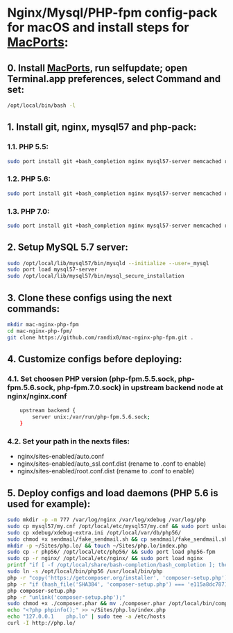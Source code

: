 # Nginx/Mysql/PHP-fpm config-pack for macOS and install steps for [MacPorts](https://www.macports.org/):

## 0. Install [MacPorts](https://www.macports.org/), run selfupdate; open Terminal.app preferences, select Command and set:
```sh
/opt/local/bin/bash -l
```

## 1. Install git, nginx, mysql57 and php-pack:
### 1.1. PHP 5.5:
```sh
sudo port install git +bash_completion nginx mysql57-server memcached redis php55 php55-curl php55-fpm php55-xsl php55-zip php55-openssl php55-mysql php55-mbstring php55-iconv php55-intl php55-mcrypt php55-gd php55-APCu php55-memcache php55-memcached php55-oauth php55-soap php55-xdebug php55-zip
```
### 1.2. PHP 5.6:
```sh
sudo port install git +bash_completion nginx mysql57-server memcached redis php56 php56-curl php56-fpm php56-xsl php56-zip php56-openssl php56-mysql php56-mbstring php56-iconv php56-intl php56-mcrypt php56-gd php56-APCu php56-memcache php56-memcached php56-oauth php56-soap php56-xdebug php56-zip
```
### 1.3. PHP 7.0:
```sh
sudo port install git +bash_completion nginx mysql57-server memcached redis php70 php70-curl php70-fpm php70-xsl php70-zip php70-openssl php70-mysql php70-mbstring php70-iconv php70-intl php70-mcrypt php70-gd php70-APCu php70-memcache php70-memcached php70-oauth php70-soap php70-xdebug php70-zip
```
## 2. Setup MySQL 5.7 server:
```sh
sudo /opt/local/lib/mysql57/bin/mysqld --initialize --user=_mysql
sudo port load mysql57-server
sudo /opt/local/lib/mysql57/bin/mysql_secure_installation
```

## 3. Clone these configs using the next commands:
```sh
mkdir mac-nginx-php-fpm
cd mac-nginx-php-fpm/
git clone https://github.com/randix0/mac-nginx-php-fpm.git .
```

## 4. Customize configs before deploying:
### 4.1. Set choosen PHP version (php-fpm.5.5.sock, php-fpm.5.6.sock, php-fpm.7.0.sock) in upstream backend node at nginx/nginx.conf
```sh
	upstream backend {
		server unix:/var/run/php-fpm.5.6.sock;
	}
```
### 4.2. Set your path in the nexts files:
- nginx/sites-enabled/auto.conf
- nginx/sites-enabled/auto_ssl.conf.dist (rename to .conf to enable)
- nginx/sites-enabled/root.conf.dist (rename to .conf to enable)

## 5. Deploy configs and load daemons (PHP 5.6 is used for example):
```sh
sudo mkdir -p -m 777 /var/log/nginx /var/log/xdebug /var/log/php
sudo cp mysql57/my.cnf /opt/local/etc/mysql57/my.cnf && sudo port unload mysql57-server && sudo port load mysql57-server
sudo cp xdebug/xdebug-extra.ini /opt/local/var/db/php56/
sudo chmod +x sendmail/fake_sendmail.sh && cp sendmail/fake_sendmail.sh /opt/local/bin/
mkdir -p ~/Sites/php.lo/ && touch ~/Sites/php.lo/index.php
sudo cp -r php56/ /opt/local/etc/php56/ && sudo port load php56-fpm
sudo cp -r nginx/ /opt/local/etc/nginx/ && sudo port load nginx
printf "if [ -f /opt/local/share/bash-completion/bash_completion ]; then \n . /opt/local/share/bash-completion/bash_completion \n fi" >> ~/.profile
sudo ln -s /opt/local/bin/php56 /usr/local/bin/php
php -r "copy('https://getcomposer.org/installer', 'composer-setup.php');"
php -r "if (hash_file('SHA384', 'composer-setup.php') === 'e115a8dc7871f15d853148a7fbac7da27d6c0030b848d9b3dc09e2a0388afed865e6a3d6b3c0fad45c48e2b5fc1196ae') { echo 'Installer verified'; } else { echo 'Installer corrupt'; unlink('composer-setup.php'); } echo PHP_EOL;"
php composer-setup.php
php -r "unlink('composer-setup.php');"
sudo chmod +x ./composer.phar && mv ./composer.phar /opt/local/bin/composer
echo "<?php phpinfo();" >> ~/Sites/php.lo/index.php
echo "127.0.0.1    php.lo" | sudo tee -a /etc/hosts
curl -I http://php.lo/
```
